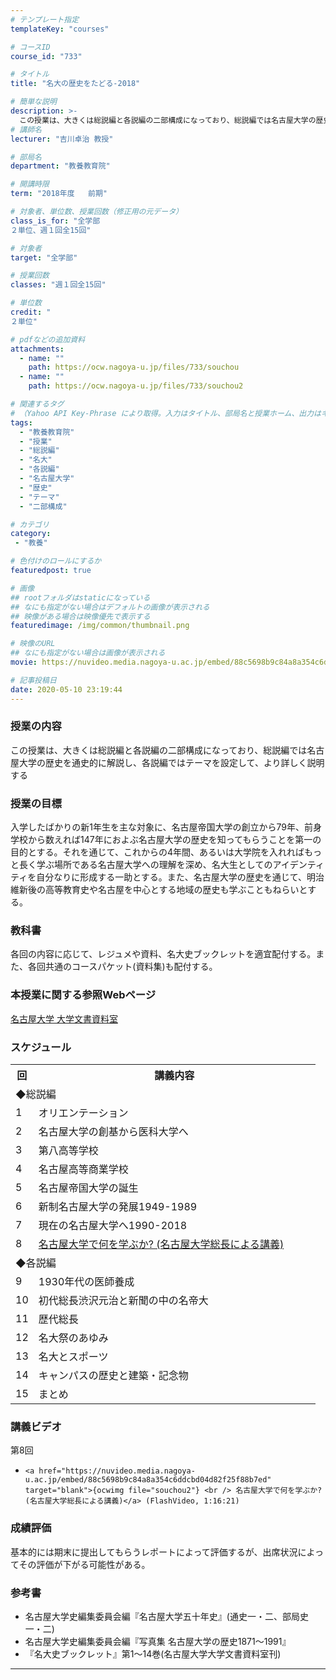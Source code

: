 ```yaml
---
# テンプレート指定
templateKey: "courses"

# コースID
course_id: "733"

# タイトル
title: "名大の歴史をたどる-2018"

# 簡単な説明
description: >-
  この授業は、大きくは総説編と各説編の二部構成になっており、総説編では名古屋大学の歴史を通史的に解説し、各説編ではテーマを設定して、より詳しく説明する。 ....
# 講師名
lecturer: "吉川卓治 教授"

# 部局名
department: "教養教育院"

# 開講時限
term: "2018年度	前期"

# 対象者、単位数、授業回数（修正用の元データ）
class_is_for: "全学部
２単位、週１回全15回"

# 対象者
target: "全学部"

# 授業回数
classes: "週１回全15回"

# 単位数
credit: "
２単位"

# pdfなどの追加資料
attachments:
  - name: "" 
    path: https://ocw.nagoya-u.jp/files/733/souchou
  - name: "" 
    path: https://ocw.nagoya-u.jp/files/733/souchou2

# 関連するタグ
# （Yahoo API Key-Phrase により取得。入力はタイトル、部局名と授業ホーム、出力はキーフレーズ（tags））
tags:
  - "教養教育院"
  - "授業"
  - "総説編"
  - "名大"
  - "各説編"
  - "名古屋大学"
  - "歴史"
  - "テーマ"
  - "二部構成"

# カテゴリ
category:
 - "教養"

# 色付けのロールにするか
featuredpost: true

# 画像
## rootフォルダはstaticになっている
## なにも指定がない場合はデフォルトの画像が表示される
## 映像がある場合は映像優先で表示する
featuredimage: /img/common/thumbnail.png

# 映像のURL
## なにも指定がない場合は画像が表示される
movie: https://nuvideo.media.nagoya-u.ac.jp/embed/88c5698b9c84a8a354c6ddcbd04d82f25f88b7ed

# 記事投稿日
date: 2020-05-10 23:19:44
---
```


### 授業の内容

この授業は、大きくは総説編と各説編の二部構成になっており、総説編では名古屋大学の歴史を通史的に解説し、各説編ではテーマを設定して、より詳しく説明する








### 授業の目標
入学したばかりの新1年生を主な対象に、名古屋帝国大学の創立から79年、前身学校から数えれば147年におよぶ名古屋大学の歴史を知ってもらうことを第一の目的とする。それを通じて、これからの4年間、あるいは大学院を入れればもっと長く学ぶ場所である名古屋大学への理解を深め、名大生としてのアイデンティティを自分なりに形成する一助とする。また、名古屋大学の歴史を通じて、明治維新後の高等教育史や名古屋を中心とする地域の歴史も学ぶこともねらいとする。
### 教科書
各回の内容に応じて、レジュメや資料、名大史ブックレットを適宜配付する。また、各回共通のコースパケット(資料集)も配付する。
### 本授業に関する参照Webページ
[名古屋大学 大学文書資料室](http://nua.jimu.nagoya-u.ac.jp/)


<h3>スケジュール</h3>

<table class="basic" width="455">
<tr>
<th width="20" class="center">回</th>
<th width="435" class="center">講義内容</th>
</tr>

<tr>
<td colspan="2">◆総説編</td>
</tr>

<tr>
<td width="20" class="center">1</td>
<td width="435" class="center">オリエンテーション</td>
<tr>
</tr>
<td width="20" class="center">2</td>
<td width="435" class="center">名古屋大学の創基から医科大学へ</td>
<tr>
</tr>
<td width="20" class="center">3</td>
<td width="435" class="center">第八高等学校</td>
<tr>
</tr>
<td width="20" class="center">4</td>
<td width="435" class="center">名古屋高等商業学校</td>
<tr>
</tr>
<td width="20" class="center">5</td>
<td width="435" class="center">名古屋帝国大学の誕生</td>
<tr>
</tr>
<td width="20" class="center">6</td>
<td width="435" class="center">新制名古屋大学の発展1949-1989 </td>
<tr>
</tr>
<td width="20" class="center">7</td>
<td width="435" class="center">現在の名古屋大学へ1990-2018 </td>
<tr>
</tr>
<td width="20" class="center">8</td>
<td width="435" class="center"><a href="https://nuvideo.media.nagoya-u.ac.jp/embed/88c5698b9c84a8a354c6ddcbd04d82f25f88b7ed">名古屋大学で何を学ぶか? (名古屋大学総長による講義)</a>
</td>
</tr>

<tr>
<td colspan="2">◆各説編</td>
</tr>
</tr>
<td width="20" class="center">9</td>
<td width="435" class="center">1930年代の医師養成</td>
<tr>
<tr>
<td width="20" class="center">10</td>
<td width="435" class="center">初代総長渋沢元治と新聞の中の名帝大</td>
</tr>
<tr>
<td width="20" class="center">11</td>
<td width="435" class="center">歴代総長</td>
</tr>
<tr>
<td width="20" class="center">12</td>
<td width="435" class="center">名大祭のあゆみ</td>
</tr>
<tr>
<td width="20" class="center">13</td>
<td width="435" class="center">名大とスポーツ</td>
</tr>
<tr>
<td width="20" class="center">14</td>
<td width="435" class="center">キャンパスの歴史と建築・記念物</td>
</tr>
<tr>
<td width="20" class="center">15</td>
<td width="435" class="center">まとめ </td>
</tr>

</table>


### 講義ビデオ



第8回


-     <a href="https://nuvideo.media.nagoya-u.ac.jp/embed/88c5698b9c84a8a354c6ddcbd04d82f25f88b7ed" target="blank">{ocwimg file="souchou2"} <br /> 名古屋大学で何を学ぶか? (名古屋大学総長による講義)</a> (FlashVideo, 1:16:21)






### 成績評価
基本的には期末に提出してもらうレポートによって評価するが、出席状況によってその評価が下がる可能性がある。


### 参考書
* 名古屋大学史編集委員会編『名古屋大学五十年史』(通史一・二、部局史一・二)
* 名古屋大学史編集委員会編『写真集 名古屋大学の歴史1871～1991』
* 『名大史ブックレット』第1～14巻(名古屋大学大学文書資料室刊)

-----